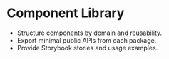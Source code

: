 # Component Library

- Structure components by domain and reusability.
- Export minimal public APIs from each package.
- Provide Storybook stories and usage examples.
